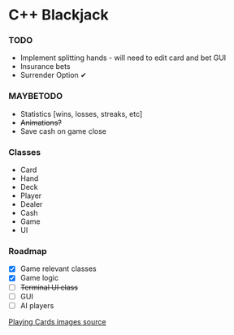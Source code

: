 # C++ Blackjack

### TODO
 - Implement splitting hands - will need to edit card and bet GUI
 - Insurance bets
 - Surrender Option ✔

### MAYBETODO
 - Statistics [wins, losses, streaks, etc] 
 - ~~Animations?~~
 - Save cash on game close

### Classes
 - Card
 - Hand
 - Deck
 - Player
 - Dealer
 - Cash
 - Game
 - UI

### Roadmap

- [x] Game relevant classes
- [x] Game logic
- [ ] ~~Terminal UI class~~
- [ ] GUI
- [ ] AI players

[Playing Cards images source](http://byronknoll.blogspot.com/2011/03/vector-playing-cards.html)